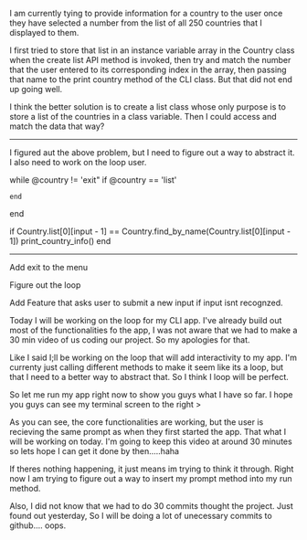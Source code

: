I am currently tying to provide information for a country to the user once they have selected a number from the list of all 250 countries that I displayed to them.

I first tried to store that list in an instance variable array in the Country class when the create list API method is invoked, then try and match the number that the user entered to its corresponding index in the array, then passing that name to the print country method of the CLI class. But that did not end up going well. 

I think the better solution is to create a list class whose only purpose is to store a list of the countries in a class variable. Then I could access and match the data that way?


--------------------------------------------------------------------------------------------

I figured aut the above problem, but I need to figure out a way to abstract it. I also need to work on the loop user.

while @country != 'exit"
    if @country == 'list'

    end 
end 

if Country.list[0][input - 1] == Country.find_by_name(Country.list[0][input - 1])
 print_country_info()
end 

--------------------------------------------------------------------------------------------
Add exit to the menu 

Figure out the loop 

Add Feature that asks user to submit a new input if input isnt recognzed.





Today I will be working on the loop for my CLI app. I've already build out most of the functionalities fo the app, I was not aware that we had to make a 30 min video of us coding our project. So my apologies for that. 

Like I said I;ll be working on the loop that will add interactivity to my app. I'm currenty just calling different methods to make it seem like its a loop, but that I need to a better way to abstract that. So I think I loop will be perfect. 

So let me run my app right now to show you guys what I have so far. I hope you guys can see my terminal screen to the right >

As you can see, the core functionalities are working, but the user is recieving the same prompt as when they first started the app. That what I will be working on today. I'm going to keep this video at around 30 minutes so lets hope I can get it done by then.....haha 

If theres nothing happening, it just means im trying to think it through. Right now I am trying to figure out a way to insert my prompt method into my run method. 

Also, I did not know that we had to do 30 commits thought the project. Just found out yesterday, So I will be doing a lot of unecessary commits to github.... oops. 